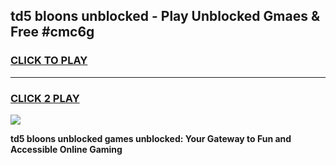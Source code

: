 
## td5 bloons unblocked - Play Unblocked Gmaes & Free #cmc6g
<h3>
<a href="https://news.freeplayer.one?title=td5_bloons_unblocked&ref=24F">CLICK TO PLAY</a></h3>
<hr>

<h3>
<a href="https://news.freeplayer.one?title=td5_bloons_unblocked&ref=24F">CLICK 2 PLAY</a>
  
</h3>

<a href="https://news.freeplayer.one?title=td5_bloons_unblocked&ref=24F/"><img src="https://clearcache.store/games.png"></a>


**td5 bloons unblocked games unblocked: Your Gateway to Fun and Accessible Online Gaming**
